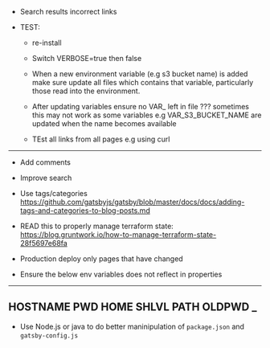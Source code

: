 * Search results incorrect links

* TEST:
  - re-install
  - Switch VERBOSE=true then false
  - When a new environment variable (e.g s3 bucket name) is added make sure update all files which contains that variable, particularly those read into the environment.

  - After updating variables ensure no VAR_ left in file ???
  sometimes this may not work as some variables e.g VAR_S3_BUCKET_NAME are updated
  when the name becomes available

  - TEst all links from all pages e.g using curl
------------------------------

* Add comments

* Improve search

* Use tags/categories https://github.com/gatsbyjs/gatsby/blob/master/docs/docs/adding-tags-and-categories-to-blog-posts.md

* READ this to properly manage terraform state:
https://blog.gruntwork.io/how-to-manage-terraform-state-28f5697e68fa

* Production deploy only pages that have changed

* Ensure the below env variables does not reflect in properties
-------
HOSTNAME
PWD
HOME
SHLVL
PATH
OLDPWD
_
-------

* Use Node.js or java to do better maninipulation of `package.json` and
`gatsby-config.js`
